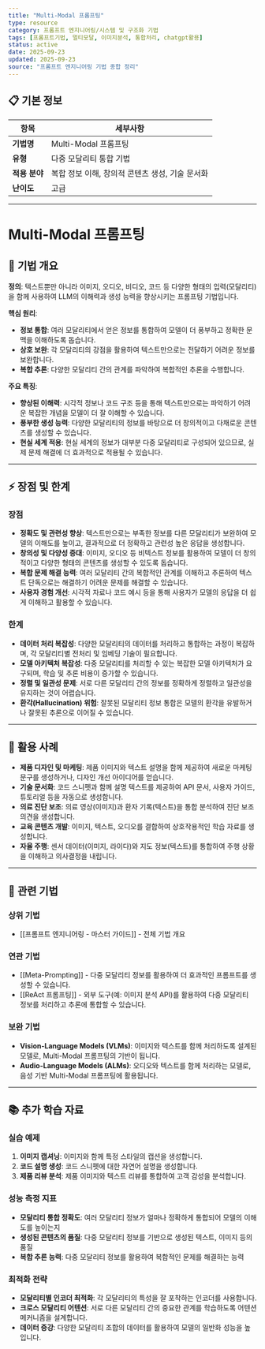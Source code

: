 ```yaml
---
title: "Multi-Modal 프롬프팅"
type: resource
category: 프롬프트 엔지니어링/시스템 및 구조화 기법
tags: [프롬프트기법, 멀티모달, 이미지분석, 통합처리, chatgpt활용]
status: active
date: 2025-09-23
updated: 2025-09-23
source: "프롬프트 엔지니어링 기법 종합 정리"
---
```


## 📋 기본 정보
| 항목 | 세부사항 |
|------|----------|
| **기법명** | Multi-Modal 프롬프팅 |
| **유형** | 다중 모달리티 통합 기법 |
| **적용 분야** | 복합 정보 이해, 창의적 콘텐츠 생성, 기술 문서화 |
| **난이도** | 고급 |

---

# Multi-Modal 프롬프팅

## 🎯 기법 개요

**정의**: 텍스트뿐만 아니라 이미지, 오디오, 비디오, 코드 등 다양한 형태의 입력(모달리티)을 함께 사용하여 LLM의 이해력과 생성 능력을 향상시키는 프롬프팅 기법입니다.

**핵심 원리**:
- **정보 통합**: 여러 모달리티에서 얻은 정보를 통합하여 모델이 더 풍부하고 정확한 문맥을 이해하도록 돕습니다.
- **상호 보완**: 각 모달리티의 강점을 활용하여 텍스트만으로는 전달하기 어려운 정보를 보완합니다.
- **복합 추론**: 다양한 모달리티 간의 관계를 파악하여 복합적인 추론을 수행합니다.

**주요 특징**:
- **향상된 이해력**: 시각적 정보나 코드 구조 등을 통해 텍스트만으로는 파악하기 어려운 복잡한 개념을 모델이 더 잘 이해할 수 있습니다.
- **풍부한 생성 능력**: 다양한 모달리티의 정보를 바탕으로 더 창의적이고 다채로운 콘텐츠를 생성할 수 있습니다.
- **현실 세계 적용**: 현실 세계의 정보가 대부분 다중 모달리티로 구성되어 있으므로, 실제 문제 해결에 더 효과적으로 적용될 수 있습니다.

---

## ⚡ 장점 및 한계

### 장점
- **정확도 및 관련성 향상**: 텍스트만으로는 부족한 정보를 다른 모달리티가 보완하여 모델의 이해도를 높이고, 결과적으로 더 정확하고 관련성 높은 응답을 생성합니다.
- **창의성 및 다양성 증대**: 이미지, 오디오 등 비텍스트 정보를 활용하여 모델이 더 창의적이고 다양한 형태의 콘텐츠를 생성할 수 있도록 돕습니다.
- **복합 문제 해결 능력**: 여러 모달리티 간의 복합적인 관계를 이해하고 추론하여 텍스트 단독으로는 해결하기 어려운 문제를 해결할 수 있습니다.
- **사용자 경험 개선**: 시각적 자료나 코드 예시 등을 통해 사용자가 모델의 응답을 더 쉽게 이해하고 활용할 수 있습니다.

### 한계
- **데이터 처리 복잡성**: 다양한 모달리티의 데이터를 처리하고 통합하는 과정이 복잡하며, 각 모달리티별 전처리 및 임베딩 기술이 필요합니다.
- **모델 아키텍처 복잡성**: 다중 모달리티를 처리할 수 있는 복잡한 모델 아키텍처가 요구되며, 학습 및 추론 비용이 증가할 수 있습니다.
- **정렬 및 일관성 문제**: 서로 다른 모달리티 간의 정보를 정확하게 정렬하고 일관성을 유지하는 것이 어렵습니다.
- **환각(Hallucination) 위험**: 잘못된 모달리티 정보 통합은 모델의 환각을 유발하거나 잘못된 추론으로 이어질 수 있습니다.

---

## 🚀 활용 사례

- **제품 디자인 및 마케팅**: 제품 이미지와 텍스트 설명을 함께 제공하여 새로운 마케팅 문구를 생성하거나, 디자인 개선 아이디어를 얻습니다.
- **기술 문서화**: 코드 스니펫과 함께 설명 텍스트를 제공하여 API 문서, 사용자 가이드, 튜토리얼 등을 자동으로 생성합니다.
- **의료 진단 보조**: 의료 영상(이미지)과 환자 기록(텍스트)을 통합 분석하여 진단 보조 의견을 생성합니다.
- **교육 콘텐츠 개발**: 이미지, 텍스트, 오디오를 결합하여 상호작용적인 학습 자료를 생성합니다.
- **자율 주행**: 센서 데이터(이미지, 라이다)와 지도 정보(텍스트)를 통합하여 주행 상황을 이해하고 의사결정을 내립니다.

---

## 🔗 관련 기법

### 상위 기법
- [[프롬프트 엔지니어링 - 마스터 가이드]] - 전체 기법 개요

### 연관 기법
- [[Meta-Prompting]] - 다중 모달리티 정보를 활용하여 더 효과적인 프롬프트를 생성할 수 있습니다.
- [[ReAct 프롬프팅]] - 외부 도구(예: 이미지 분석 API)를 활용하여 다중 모달리티 정보를 처리하고 추론에 통합할 수 있습니다.

### 보완 기법
- **Vision-Language Models (VLMs)**: 이미지와 텍스트를 함께 처리하도록 설계된 모델로, Multi-Modal 프롬프팅의 기반이 됩니다.
- **Audio-Language Models (ALMs)**: 오디오와 텍스트를 함께 처리하는 모델로, 음성 기반 Multi-Modal 프롬프팅에 활용됩니다.

---

## 📚 추가 학습 자료

### 실습 예제
1. **이미지 캡셔닝**: 이미지와 함께 특정 스타일의 캡션을 생성합니다.
2. **코드 설명 생성**: 코드 스니펫에 대한 자연어 설명을 생성합니다.
3. **제품 리뷰 분석**: 제품 이미지와 텍스트 리뷰를 통합하여 고객 감성을 분석합니다.

### 성능 측정 지표
- **모달리티 통합 정확도**: 여러 모달리티 정보가 얼마나 정확하게 통합되어 모델의 이해도를 높이는지
- **생성된 콘텐츠의 품질**: 다중 모달리티 정보를 기반으로 생성된 텍스트, 이미지 등의 품질
- **복합 추론 능력**: 다중 모달리티 정보를 활용하여 복합적인 문제를 해결하는 능력

### 최적화 전략
- **모달리티별 인코더 최적화**: 각 모달리티의 특성을 잘 포착하는 인코더를 사용합니다.
- **크로스 모달리티 어텐션**: 서로 다른 모달리티 간의 중요한 관계를 학습하도록 어텐션 메커니즘을 설계합니다.
- **데이터 증강**: 다양한 모달리티 조합의 데이터를 활용하여 모델의 일반화 성능을 높입니다.